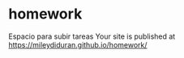 # homework
Espacio para subir tareas
Your site is published at https://mileydiduran.github.io/homework/
